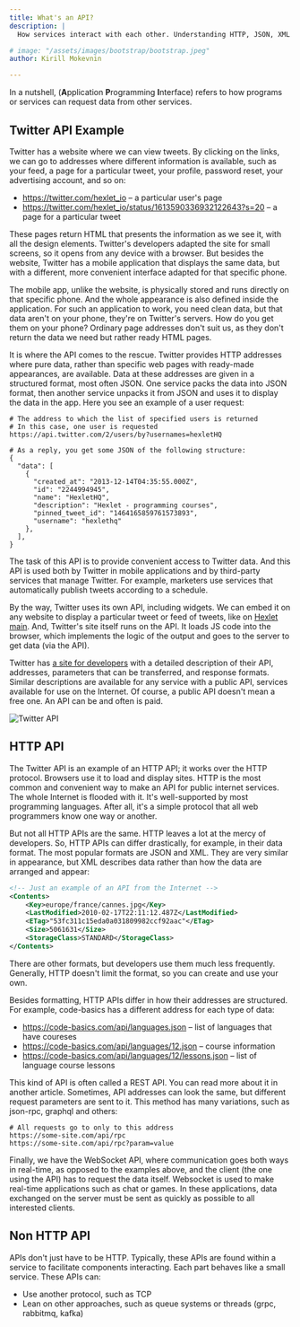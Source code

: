 ```yaml
---
title: What's an API?
description: |
  How services interact with each other. Understanding HTTP, JSON, XML technologies

# image: "/assets/images/bootstrap/bootstrap.jpeg"
author: Kirill Mokevnin

---
```


In a nutshell, (**A**pplication **P**rogramming **I**nterface) refers to how programs or services can request data from other services.

## Twitter API Example

Twitter has a website where we can view tweets. By clicking on the links, we can go to addresses where different information is available, such as your feed, a page for a particular tweet, your profile, password reset, your advertising account, and so on:

* https://twitter.com/hexlet_io – a particular user's page
* https://twitter.com/hexlet_io/status/1613590336932122643?s=20 – a page for a particular tweet

These pages return HTML that presents the information as we see it, with all the design elements. Twitter's developers adapted the site for small screens, so it opens from any device with a browser. But besides the website, Twitter has a mobile application that displays the same data, but with a different, more convenient interface adapted for that specific phone.

The mobile app, unlike the website, is physically stored and runs directly on that specific phone. And the whole appearance is also defined inside the application. For such an application to work, you need clean data, but that data aren't on your phone, they're on Twitter's servers. How do you get them on your phone? Ordinary page addresses don't suit us, as they don't return the data we need but rather ready HTML pages.

It is where the API comes to the rescue. Twitter provides HTTP addresses where pure data, rather than specific web pages with ready-made appearances, are available. Data at these addresses are given in a structured format, most often JSON. One service packs the data into JSON format, then another service unpacks it from JSON and uses it to display the data in the app. Here you see an example of a user request:

```shell
# The address to which the list of specified users is returned
# In this case, one user is requested
https://api.twitter.com/2/users/by?usernames=hexletHQ

# As a reply, you get some JSON of the following structure:
{
  "data": [
    {
      "created_at": "2013-12-14T04:35:55.000Z",
      "id": "2244994945",
      "name": "HexletHQ",
      "description": "Hexlet - programming courses",
      "pinned_tweet_id": "1464165859761573893",
      "username": "hexlethq"
    },
  ],
}
```

The task of this API is to provide convenient access to Twitter data. And this API is used both by Twitter in mobile applications and by third-party services that manage Twitter. For example, marketers use services that automatically publish tweets according to a schedule.

By the way, Twitter uses its own API, including widgets. We can embed it on any website to display a particular tweet or feed of tweets, like on [Hexlet main](https://hexlet.io). And, Twitter's site itself runs on the API. It loads JS code into the browser, which implements the logic of the output and goes to the server to get data (via the API).

Twitter has [a site for developers](https://developer.twitter.com/en/docs/twitter-api) with a detailed description of their API, addresses, parameters that can be transferred, and response formats. Similar descriptions are available for any service with a public API, services available for use on the Internet. Of course, a public API doesn't mean a free one. An API can be and often is paid.

![Twitter API](/assets/twitter-api.png)

## HTTP API

The Twitter API is an example of an HTTP API; it works over the HTTP protocol. Browsers use it to load and display sites. HTTP is the most common and convenient way to make an API for public internet services. The whole Internet is flooded with it. It's well-supported by most programming languages. After all, it's a simple protocol that all web programmers know one way or another.

But not all HTTP APIs are the same. HTTP leaves a lot at the mercy of developers. So, HTTP APIs can differ drastically, for example, in their data format. The most popular formats are JSON and XML. They are very similar in appearance, but XML describes data rather than how the data are arranged and appear:

```xml
<!-- Just an example of an API from the Internet -->
<Contents>
    <Key>europe/france/cannes.jpg</Key>
    <LastModified>2010-02-17T22:11:12.487Z</LastModified>
    <ETag>"53fc311c15eda0a031809982ccf92aac"</ETag>
    <Size>5061631</Size>
    <StorageClass>STANDARD</StorageClass>
</Contents>
```

There are other formats, but developers use them much less frequently. Generally, HTTP doesn't limit the format, so you can create and use your own.

Besides formatting, HTTP APIs differ in how their addresses are structured. For example, code-basics has a different address for each type of data:

* https://code-basics.com/api/languages.json – list of languages that have coureses
* https://code-basics.com/api/languages/12.json – course information
* https://code-basics.com/api/languages/12/lessons.json – list of language course lessons

This kind of API is often called a REST API. You can read more about it in another article. Sometimes, API addresses can look the same, but different request parameters are sent to it. This method has many variations, such as json-rpc, graphql and others:

```shell
# All requests go to only to this address
https://some-site.com/api/rpc
https://some-site.com/api/rpc?param=value
```

Finally, we have the WebSocket API, where communication goes both ways in real-time, as opposed to the examples above, and the client (the one using the API) has to request the data itself. Websocket is used to make real-time applications such as chat or games. In these applications, data exchanged on the server must be sent as quickly as possible to all interested clients.

## Non HTTP API

APIs don't just have to be HTTP. Typically, these APIs are found within a service to facilitate components interacting. Each part behaves like a small service. These APIs can:

* Use another protocol, such as TCP
* Lean on other approaches, such as queue systems or threads (grpc, rabbitmq, kafka)
